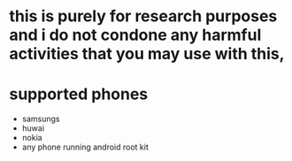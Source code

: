 # this is purely for research purposes and i do not condone any harmful activities that you may use with this,



# supported phones 
- samsungs
- huwai
- nokia
- any phone running android root kit



